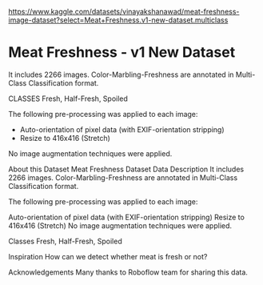 https://www.kaggle.com/datasets/vinayakshanawad/meat-freshness-image-dataset?select=Meat+Freshness.v1-new-dataset.multiclass

Meat Freshness - v1 New Dataset
==============================

It includes 2266 images.
Color-Marbling-Freshness are annotated in Multi-Class Classification format.

CLASSES
Fresh, Half-Fresh, Spoiled

The following pre-processing was applied to each image:
* Auto-orientation of pixel data (with EXIF-orientation stripping)
* Resize to 416x416 (Stretch)

No image augmentation techniques were applied.


About this Dataset
Meat Freshness Dataset
Data Description
It includes 2266 images.
Color-Marbling-Freshness are annotated in Multi-Class Classification format.

The following pre-processing was applied to each image:

Auto-orientation of pixel data (with EXIF-orientation stripping)
Resize to 416x416 (Stretch)
No image augmentation techniques were applied.

Classes
Fresh, Half-Fresh, Spoiled

Inspiration
How can we detect whether meat is fresh or not?

Acknowledgements
Many thanks to Roboflow team for sharing this data.

